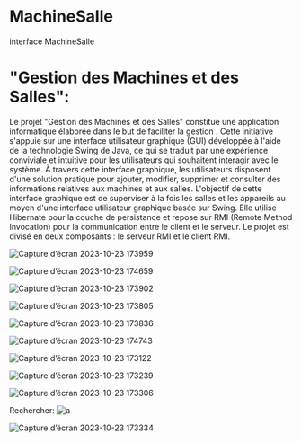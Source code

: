 # MachineSalle
 interface MachineSalle
 # "Gestion des Machines et des Salles":
 
Le projet "Gestion des Machines et des Salles" constitue une application informatique élaborée dans le but de faciliter la gestion . Cette initiative s'appuie sur une interface utilisateur graphique (GUI) développée à l'aide de la technologie Swing de Java, ce qui se traduit par une expérience conviviale et intuitive pour les utilisateurs qui souhaitent interagir avec le système.
À travers cette interface graphique, les utilisateurs disposent d'une solution pratique pour ajouter, modifier, supprimer et consulter des informations relatives aux machines et aux salles. 
L'objectif de cette interface graphique est de superviser à la fois les salles et les appareils au moyen d'une interface utilisateur graphique basée sur Swing. Elle utilise Hibernate pour la couche de persistance et repose sur RMI (Remote Method Invocation) pour la communication entre le client et le serveur. Le projet est divisé en deux composants : le serveur RMI et le client RMI.


![Capture d’écran 2023-10-23 173959](https://github.com/sana7867/MachineSalle/assets/147515885/54bda2a3-12b8-4642-88ca-5392da486276)


![Capture d’écran 2023-10-23 174659](https://github.com/sana7867/MachineSalle/assets/147515885/130a39fa-01fb-495e-94b4-3ed9899324f3)


![Capture d’écran 2023-10-23 173902](https://github.com/sana7867/MachineSalle/assets/147515885/1a431978-42f1-4881-9738-ebcb9518d324)


![Capture d’écran 2023-10-23 173805](https://github.com/sana7867/MachineSalle/assets/147515885/1214132e-d427-4c67-87d0-97e3bcace78e)


![Capture d’écran 2023-10-23 173836](https://github.com/sana7867/MachineSalle/assets/147515885/a8fa235a-d02a-4958-bd68-accb582827c0)


![Capture d’écran 2023-10-23 174743](https://github.com/sana7867/MachineSalle/assets/147515885/dcc23099-184c-42d3-b4b3-4623b3545f7c)


![Capture d’écran 2023-10-23 173122](https://github.com/sana7867/MachineSalle/assets/147515885/d7297eac-2831-41aa-9a44-6ad871c85a66)


![Capture d’écran 2023-10-23 173239](https://github.com/sana7867/MachineSalle/assets/147515885/785bc3de-c324-41ba-81e1-d9c9322f6e30)


![Capture d’écran 2023-10-23 173306](https://github.com/sana7867/MachineSalle/assets/147515885/df6765bf-2af4-4940-8c47-01d40eea87bf)

Rechercher:
![a](https://github.com/sana7867/MachineSalle/assets/147515885/8a9c5fd5-e168-4a13-ae1b-5054f335e1b2)




![Capture d’écran 2023-10-23 173334](https://github.com/sana7867/MachineSalle/assets/147515885/54006471-57df-47e2-9392-1a073715f788)




